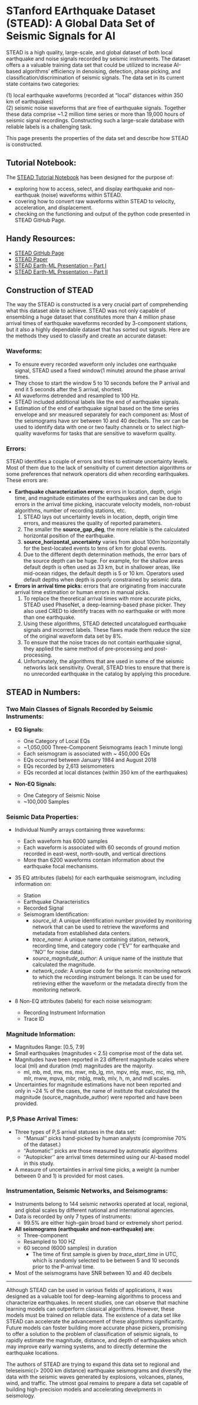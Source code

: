 # STanford EArthquake Dataset (STEAD): A Global Data Set of Seismic Signals for AI
STEAD is a high quality, large-scale, and global dataset of both local earthquake and noise signals recorded by seismic instruments. The dataset offers a a valuable training data set that could be utilized to increase AI-based algorithms’ efficiency in denoising, detection, phase picking, and classification/discrimination of seismic signals.
The data set in its current state contains two categories:  

(1) local earthquake waveforms (recorded at “local” distances within 350 km of earthquakes)   
(2) seismic noise waveforms that are free of earthquake signals. Together these data comprise ~1.2 million time series or more than 19,000 hours of seismic signal recordings. 
Constructing such a large-scale database with reliable labels is a challenging task. 

This page presents the properties of the data set and describe how STEAD is constructed.


## Tutorial Notebook:
The [STEAD Tutorial Notebook]() has been designed for the purpose of:
- exploring how to access, select, and display earthquake and non-earthquak (noise) waveforms within STEAD.
- covering how to convert raw waveforms within STEAD to velocity, acceleration, and displacement.
- checking on the functioning and output of the python code presented in STEAD GitHub Page.



## Handy Resources:
-	[STEAD GitHub Page](https://github.com/smousavi05/STEAD)
-	[STEAD Paper](https://ieeexplore.ieee.org/document/8871127)
-	[STEAD Earth-ML Presentation – Part I]( https://docs.google.com/presentation/d/13jhe42NJQn1QsyUXNXp5QWaqLwrCthfaPavGnTvjPZA/edit?usp=sharing) 
-	[STEAD Earth-ML Presentation – Part II]( https://docs.google.com/presentation/d/1QU-ae8mH4veYRjPqmNyOnXdOVa_A3ul5EYa7Y2IEhRM/edit?usp=sharing)




## **Construction of STEAD**
The way the STEAD is constructed is a very crucial part of comprehending what this dataset able to achieve. STEAD was not only capable of ensembling a huge dataset that constitutes more than 4 million phase arrival times of earthquake waveforms recorded by 3-component stations, but it also a highly dependable dataset that has sorted out signals. Here are the methods they used to classify and create an accurate dataset:
### Waveforms:
* To ensure every recorded waveform only includes one earthquake signal, STEAD used a fixed window(1 minute) around the phase arrival times.
* They chose to start the window 5 to 10 seconds before the P arrival and end it 5 seconds after the S arrival, shortest.
* All waveforms detrended and resampled to 100 Hz.
* STEAD included additional labels like the end of earthquake signals.
* Estimation of the end of earthquake signal based on the time series envelope and snr measured separately for each component as:
Most of the seismograms have snr between 10 and 40 decibels. The snr can be used to identify data with one or two faulty channels or to select high-quality waveforms for tasks that are sensitive to waveform quality.
### Errors:
STEAD identifies a couple of errors and tries to estimate uncertainty levels. Most of them due to the lack of sensitivity of current detection algorithms or some preferences that network operators did when recording earthquakes. These errors are:
* **Earthquake characterization errors:** errors in location, depth, origin time, and magnitude estimates of the earthquakes and can be due to errors in the arrival time picking, inaccurate velocity models, non-robust algorithms, number of recording stations, etc.
    1.  STEAD lays out uncertainty levels in location, depth, origin time errors, and measures the quality of reported parameters.
    1. The smaller the **source_gap_deg**, the more reliable is the calculated horizontal position of the earthquake.
     1. **source_horizontal_uncertainty** varies from about 100m horizontally for the best-located events to tens of km for global events.
   1. Due to the different depth determination methods, the error bars of the source depth can be huge. For example, for the shallow areas default depth is often used as 33 km, but in shallower areas, like mid-ocean ridges, the default depth is 5 or 10 km. Operators used default depths when depth is poorly constrained by seismic data.
* **Errors in arrival time picks:** errors that are originating from inaccurate arrival time estimation or human errors in manual picks.
   1. To replace the theoretical arrival times with more accurate picks, STEAD used PhaseNet, a deep-learning-based phase picker. They also used CRED to identify traces with no earthquake or with more than one earthquake.
    1. Using these algorithms, STEAD detected uncatalogued earthquake signals and incorrect labels. These flaws made them reduce the size of the original waveform data set by 8%.
   1. To ensure that the noise traces do not contain earthquake signal, they applied the same method of pre-processing and post-processing.
   1. Unfortunately, the algorithms that are used in some of the seismic networks lack sensitivity. Overall, STEAD tries to ensure that there is no unrecorded earthquake in the catalog by applying this procedure.



## STEAD in Numbers:

### Two Main Classes of Signals Recorded by Seismic Instruments:
-	**EQ Signals:**
      -	One Category of Local EQs
      -	~1,050,000 Three-Component Seismograms (each 1 minute long)
      -	Each seismogram is associated with ~ 450,000 EQs 
      -	EQs occurred between January 1984 and August 2018
      -	EQs recorded by 2,613 seismometers
      -	EQs recorded at local distances (within 350 km of the earthquakes)
      
-	**Non-EQ Signals:**
      -	One Category of Seismic Noise
      -	~100,000 Samples 
 
 
### Seismic Data Properties:
-	Individual NumPy arrays containing three waveforms:
    -	Each waveform has 6000 samples
    - Each waveform is associated with 60 seconds of ground motion recorded in east-west, north-south, and vertical directions
    -	More than 6200 waveforms contain information about the earthquake focal mechanisms.

-	35 EQ attributes (labels) for each earthquake seismogram, including information on:    
    - Station
    - Earthquake Characteristics  
    - Recorded Signal
    - Seismogram Identification:
      - *source_id*: A unique identification number provided by monitoring network that can be used to retrieve the waveforms and metadata from established data centers.  
      - *trace_name*: A unique name containing station, network, recording time, and category code (‘‘EV’’ for earthquake and ‘‘NO’’ for noise data).  
      - *source_magnitude_author*: A unique name of the institute that calculated the magnitude.  
      - *network_code*: A unique code for the seismic monitoring network to which the recording instrument belongs. It can be used for retrieving either the waveform or the metadata directly from the monitoring network.  
        
        
-	8 Non-EQ attributes (labels) for each noise seismogram:   
    -	Recording Instrument Information
    - Trace ID



### Magnitude Information:
-	Magnitudes Range: [0.5, 7.9]
-	Small earthquakes (magnitudes < 2.5) comprise most of the data set. 
-	Magnitudes have been reported in 23 different magnitude scales where local (ml) and duration (md) magnitudes are the majority.
    -	ml, mb, md, mw, ms, mwr, mb_lg, mn, mpv, mlg, mwc, mc, mg, mh, mlr, mww, mpva, mbr, mblg, mwb, mlv, h, m, and mdl scales.
-	Uncertainties for magnitude estimations have not been reported and only in ~24 % of the cases, the name of institute that calculated the magnitude (source_magnitude_author) were reported and have been provided.


### P,S Phase Arrival Times:
-	Three types of P,S arrival statuses in the data set:
    -	‘‘Manual’’ picks hand-picked by human analysts (compromise 70% of the dataset.)
    -	‘‘Automatic’’ picks are those measured by automatic algorithms
    -	‘‘Autopicker’’ are arrival times determined using our AI-based model in this study.
-	A measure of uncertainties in arrival time picks, a weight (a number between 0 and 1) is provided for most cases.


### Instrumentation, Seismic Networks, and Seismograms:
-	Instruments belong to 144 seismic networks operated at local, regional, and global scales by different national and international agencies.
-	Data is recorded by only 7 types of instruments:
    -	99.5% are either high-gain broad band or extremely short period.
-	**All seismograms (earthquake and non-earthquake) are:** 
    -	Three-component
    -	Resampled to 100 HZ
    -	60 second (6000 samples) in duration
        -	The time of first sample is given by *trace_start_time* in UTC, which is randomly selected to be between 5 and 10 seconds prior to the P-arrival time. 
-	Most of the seismograms have SNR between 10 and 40 decibels

---

Although STEAD can be used in various fields of applications, it was designed as a valuable tool for deep-learning algorithms to process and characterize earthquakes. In recent studies, one can observe that machine learning models can outperform classical algorithms. However, these models must be trained on reliable data. The existence of a data set like STEAD can accelerate the advancement of these algorithms significantly. Future models can foster building more accurate phase pickers, promising to offer a solution to the problem of classification of seismic signals, to rapidly estimate the magnitude, distance, and depth of earthquakes which may improve early warning systems, and to directly determine the earthquake locations.  

The authors of STEAD are trying to expand this data set to regional and teleseismic(> 2000 km distance) earthquake seismograms and diversify the data with the seismic waves generated by explosions, volcanoes, planes, wind, and traffic. The utmost goal remains to prepare a data set capable of building high-precision models and accelerating develpments in seismology.

